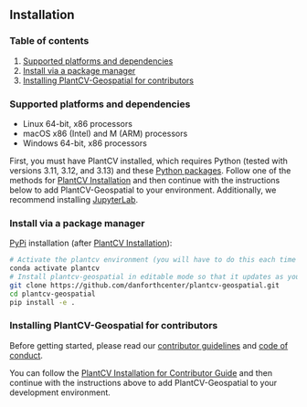 ## Installation

### Table of contents
1. [Supported platforms and dependencies](#dependencies)
2. [Install via a package manager](#install)
3. [Installing PlantCV-Geospatial for contributors](#contributors)

### Supported platforms and dependencies <a name="dependencies"></a>
- Linux 64-bit, x86 processors
- macOS x86 (Intel) and M (ARM) processors
- Windows 64-bit, x86 processors

First, you must have PlantCV installed, which requires Python (tested with versions 3.11, 3.12, and 3.13) and these [Python packages](https://github.com/danforthcenter/plantcv/blob/main/requirements.txt). Follow one of the methods for [PlantCV Installation](https://plantcv.readthedocs.io/en/latest/installation/) and then continue with the instructions below to add PlantCV-Geospatial to your environment.
Additionally, we recommend installing [JupyterLab](https://jupyter.org/).

### Install via a package manager  <a name="install"></a>
[PyPi](https://pypi.org/) installation (after [PlantCV Installation](https://plantcv.readthedocs.io/en/latest/installation/#conda)): 

```bash
# Activate the plantcv environment (you will have to do this each time you start a new session)
conda activate plantcv
# Install plantcv-geospatial in editable mode so that it updates as you work on new features/updates
git clone https://github.com/danforthcenter/plantcv-geospatial.git 
cd plantcv-geospatial 
pip install -e .
```

### Installing PlantCV-Geospatial for contributors <a name="contributors"></a>
Before getting started, please read our [contributor guidelines](CONTRIBUTING.md) and [code of conduct](CODE_OF_CONDUCT.md).

You can follow the [PlantCV Installation for Contributor Guide](https://plantcv.readthedocs.io/en/latest/installation/#contributors) and then continue with the instructions above to add PlantCV-Geospatial to 
your development environment.
